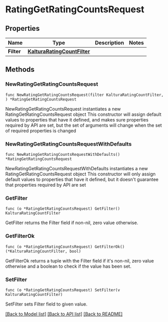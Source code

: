 # RatingGetRatingCountsRequest

## Properties

Name | Type | Description | Notes
------------ | ------------- | ------------- | -------------
**Filter** | [**KalturaRatingCountFilter**](KalturaRatingCountFilter.md) |  | 

## Methods

### NewRatingGetRatingCountsRequest

`func NewRatingGetRatingCountsRequest(filter KalturaRatingCountFilter, ) *RatingGetRatingCountsRequest`

NewRatingGetRatingCountsRequest instantiates a new RatingGetRatingCountsRequest object
This constructor will assign default values to properties that have it defined,
and makes sure properties required by API are set, but the set of arguments
will change when the set of required properties is changed

### NewRatingGetRatingCountsRequestWithDefaults

`func NewRatingGetRatingCountsRequestWithDefaults() *RatingGetRatingCountsRequest`

NewRatingGetRatingCountsRequestWithDefaults instantiates a new RatingGetRatingCountsRequest object
This constructor will only assign default values to properties that have it defined,
but it doesn't guarantee that properties required by API are set

### GetFilter

`func (o *RatingGetRatingCountsRequest) GetFilter() KalturaRatingCountFilter`

GetFilter returns the Filter field if non-nil, zero value otherwise.

### GetFilterOk

`func (o *RatingGetRatingCountsRequest) GetFilterOk() (*KalturaRatingCountFilter, bool)`

GetFilterOk returns a tuple with the Filter field if it's non-nil, zero value otherwise
and a boolean to check if the value has been set.

### SetFilter

`func (o *RatingGetRatingCountsRequest) SetFilter(v KalturaRatingCountFilter)`

SetFilter sets Filter field to given value.



[[Back to Model list]](../README.md#documentation-for-models) [[Back to API list]](../README.md#documentation-for-api-endpoints) [[Back to README]](../README.md)


